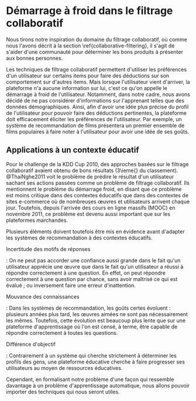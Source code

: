 # Démarrage à froid dans le filtrage collaboratif

Nous tirons notre inspiration du domaine du filtrage collaboratif, où comme nous l'avons décrit à la section \ref{collaborative-filtering}, il s'agit de s'aider d'une communauté pour déterminer les bons produits à présenter aux bonnes personnes. 

Les techniques de filtrage collaboratif permettent d'utiliser les préférences d'un utilisateur sur certains items pour faire des déductions sur son comportement sur d'autres items. Mais lorsque l'utilisateur vient d'arriver, la plateforme n'a aucune information sur lui, c'est ce qu'on appelle le démarrage à froid de l'utilisateur. Notamment, dans notre cadre, nous avons décidé de ne pas considérer d'informations sur l'apprenant telles que des données démographiques. Ainsi, afin d'avoir une idée plus précise du profil de l'utilisateur pour pouvoir faire des déductions pertinentes, la plateforme doit efficacement éliciter les préférences de l'utilisateur. Par exemple, un système de recommandation de films présentera un premier ensemble de films populaires à faire noter à l'utilisateur pour avoir une idée de ses goûts.

## Applications à un contexte éducatif

<!-- KDD Cup -->

Pour le challenge de la KDD Cup 2010, des approches basées sur le filtrage collaboratif avaient obtenu de bons résultats (3\ieme{} du classement). @ThaiNghe2011 voit le problème de prédire le résultat d'un utilisateur sachant ses actions passées comme un problème de filtrage collaboratif. Ils mentionnent le problème du démarrage froid, en disant que ce problème est moins critique dans des contextes éducatifs que dans des contextes de sites e-commerce où de nombreuses œuvres et utilisateurs arrivent chaque jour. Toutefois, depuis l'arrivée des cours en ligne massifs (MOOC) en novembre 2011, ce problème est devenu aussi important que sur les plateformes marchandes.

Plusieurs éléments doivent toutefois être mis en évidence avant d'adapter les systèmes de recommandation à des contextes éducatifs.

Incertitude des motifs de réponses

:   On ne peut pas accorder une confiance aussi grande dans le fait qu'un utilisateur apprécie une œuvre que dans le fait qu'un utilisateur a réussi à répondre correctement à une question. En effet, on peut répondre correctement à une question par chance, sans avoir maîtrisé ce qui est évalué ; ou inversement faire une erreur d'inattention.

<!-- maîtrise les choses associées -->

Mouvance des connaissances

:   Dans les systèmes de recommandation, les goûts certes évoluent : plusieurs années plus tard, les œuvres aimées ne sont pas nécessairement les mêmes. Toutefois, cette évolution est beaucoup plus lente que sur une plateforme d'apprentissage où l'on est censé, à terme, être capable de répondre correctement à toutes les questions.

Différence d'objectif

:   Contrairement à un système qui cherche strictement à déterminer les profils des gens, une plateforme éducative cherche à faire progresser ses utilisateurs au moyen de ressources éducatives.

Cependant, en formalisant notre problème d'une façon qui ressemble davantage à un problème d'apprentissage automatique, nous allons pouvoir importer des techniques qui nous seront utiles.
